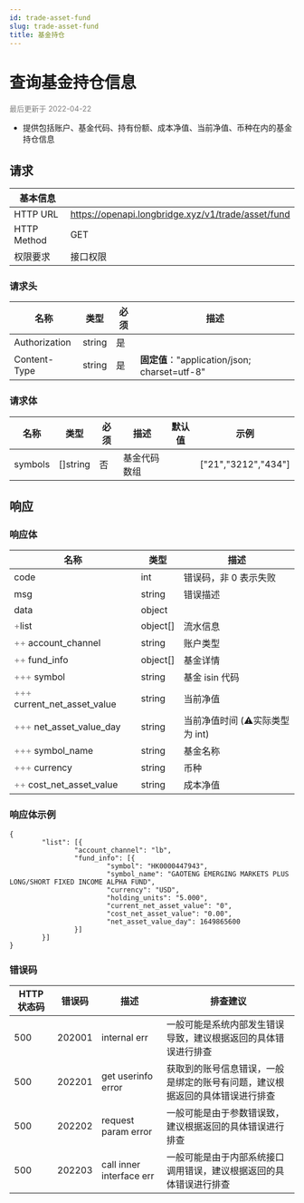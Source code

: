 ```yaml
---
id: trade-asset-fund
slug: trade-asset-fund
title: 基金持仓
---
```


#  查询基金持仓信息


<font color='gray' size='2'>最后更新于 2022-04-22</font>

- 提供包括账户、基金代码、持有份额、成本净值、当前净值、币种在内的基金持仓信息

## 请求

| 基本信息        |                                              |
|-------------|----------------------------------------------|
| HTTP URL    | https://openapi.longbridge.xyz/v1/trade/asset/fund |
| HTTP Method | GET                                         |
| 权限要求        | 接口权限                                         |

### 请求头

| 名称            | 类型     | 必须  | 描述                                        |
|---------------|--------|-----|-------------------------------------------|
| Authorization | string | 是   |                                           |
| Content-Type  | string | 是   | **固定值**："application/json; charset=utf-8" |

### 请求体

| 名称              | 类型     | 必须  | 描述                                                   | 默认值 | 示例      |
|-----------------|--------|-----|------------------------------------------------------|-----|---------|
| symbols          | []string | 否   | 基金代码数组                                                |     | ["21","3212","434"] |


## 响应

### 响应体

| 名称                                      | 类型       | 描述           |
|-----------------------------------------|----------|--------------|
| code                                    | int      | 错误码，非 0 表示失败 |
| msg                                     | string   | 错误描述         |
| data                                    | object   |              |
| <font color="grey">+</font>list      | object[]      | 流水信息     |
| <font color="grey">++</font> account_channel       | string |      账户类型        |
| <font color="grey">++</font> fund_info          | object[]      |  基金详情            |
| <font color="grey">+++</font> symbol | string       |    基金 isin 代码        |
| <font color="grey">+++</font> current_net_asset_value | string       | 当前净值             |
| <font color="grey">+++</font> net_asset_value_day | string       |  当前净值时间 (⚠️实际类型为 int)            |
| <font color="grey">+++</font> symbol_name | string       |  基金名称            |
| <font color="grey">+++</font> currency | string       |    币种          |
| <font color="grey">++</font> cost_net_asset_value | string       |   成本净值           |




### 响应体示例

```
{
        "list": [{
                "account_channel": "lb",
                "fund_info": [{
                        "symbol": "HK0000447943",
                        "symbol_name": "GAOTENG EMERGING MARKETS PLUS  LONG/SHORT FIXED INCOME ALPHA FUND",
                        "currency": "USD",
                        "holding_units": "5.000",
                        "current_net_asset_value": "0",
                        "cost_net_asset_value": "0.00",
                        "net_asset_value_day": 1649865600
                }]
        }]
}
```

### 错误码

| HTTP 状态码 | 错误码     | 描述                | 排查建议                                          |
|---------|---------|-------------------|-----------------------------------------------|
| 500     | 202001 | internal err      | 一般可能是系统内部发生错误导致，建议根据返回的具体错误进行排查          |
| 500     | 202201 | get userinfo error      | 获取到的账号信息错误，一般是绑定的账号有问题，建议根据返回的具体错误进行排查          |
| 500     | 202202 | request param error | 一般可能是由于参数错误致，建议根据返回的具体错误进行排查  |
| 500     | 202203 | call inner interface err | 一般可能是由于内部系统接口调用错误，建议根据返回的具体错误进行排查  |
